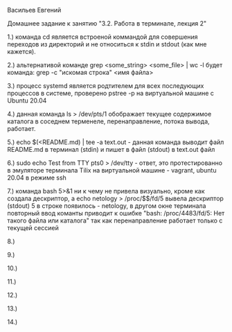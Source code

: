 


Васильев Евгений

Домашнее задание к занятию "3.2. Работа в терминале, лекция 2"





1.) команда cd является встроеной коммандой для совершения переходов из директорий  и не относиться к stdin и stdout (как мне кажется).



2.) альтернативой команде grep <some_string> <some_file> | wc -l будет команда: grep -c "искомая строка" <имя файла>



3.) процесс systemd является родтителем для всех последующих процессов в системе, проверено pstree -p на виртуальной машине с Ubuntu 20.04



4.) данная команда ls > /dev/pts/1 обображает текущее содержимое каталога в соседнем терменеле, перенаправление, потока вывода, работает. 



5.)  echo $(<README.md) | tee -a text.out  - данная команда выводит файл README.md  в терминал (stdin)  и пишет в файл (stdout) в text.out файл  

    

6.) sudo echo Test from TTY pts0 > /dev/tty - ответ, это протестированно в эмуляторе терминала Tilix на виртуальной машине - vagrant, ubuntu 20.04 в режиме ssh
    


7.) команда bash 5>&1 ни к чему не привела визуально, кроме как создала дескриптор, а echo netology > /proc/$$/fd/5 вывела дескриптор (stdout) 5 в строке появилось  - netology, 
    в другом окне терминала повторный ввод команты приводит к ошибке "bash: /proc/4483/fd/5: Нет такого файла или каталога" так как перенаправление работает только с текущей сессией   

8.)

9.)

10.)

11.)

12.) 

13.)

14.)
